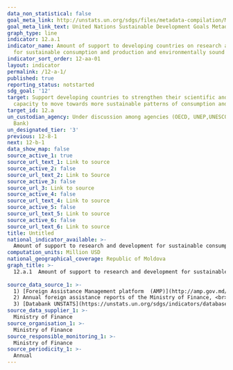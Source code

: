 ```yaml
---
data_non_statistical: false
goal_meta_link: http://unstats.un.org/sdgs/files/metadata-compilation/Metadata-Goal-12.pdf
goal_meta_link_text: United Nations Sustainable Development Goals Metadata (pdf 782kB)
graph_type: line
indicator: 12.a.1
indicator_name: Amount of support to developing countries on research and development
  for sustainable consumption and production and environmentally sound technologies
indicator_sort_order: 12-aa-01
layout: indicator
permalink: /12-a-1/
published: true
reporting_status: notstarted
sdg_goal: '12'
target: Support developing countries to strengthen their scientific and technological
  capacity to move towards more sustainable patterns of consumption and production
target_id: 12.a
un_custodian_agency: Under discussion among agencies (OECD, UNEP,UNESCO-UIS,World
  Bank)
un_designated_tier: '3'
previous: 12-8-1
next: 12-b-1
data_show_map: false
source_active_1: true
source_url_text_1: Link to source
source_active_2: false
source_url_text_2: Link to Source
source_active_3: false
source_url_3: Link to source
source_active_4: false
source_url_text_4: Link to source
source_active_5: false
source_url_text_5: Link to source
source_active_6: false
source_url_text_6: Link to source
title: Untitled
national_indicator_available: >-
  Amount of support to research and development for sustainable consumption and production and environmentally sound technologies
computation_units: Million USD
national_geographical_coverage: Republic of Moldova
graph_title: >-
  12.a.1  Amount of support to research and development for sustainable consumption and production and environmentally sound technologies <br> 
  
source_data_source_1: >-
  1) [Foreign Assistance Management platform  (AMP)](http://amp.gov.md/portal/sites/default/files/inline/amp-planul_de_gestiune_a_datelor_0.pdf)  <br> 
  2) Annual foreign assistance reports of the Ministry of Finance, <br> 
  3) [Databank UNSTATS](https://unstats.un.org/sdgs/indicators/database/)
source_data_supplier_1: >-
  Ministry of Finance
source_organisation_1: >-
  Ministry of Finance
source_responsible_monitoring_1: >-
  Ministry of Finance
source_periodicity_1: >-
  Annual
---
```

